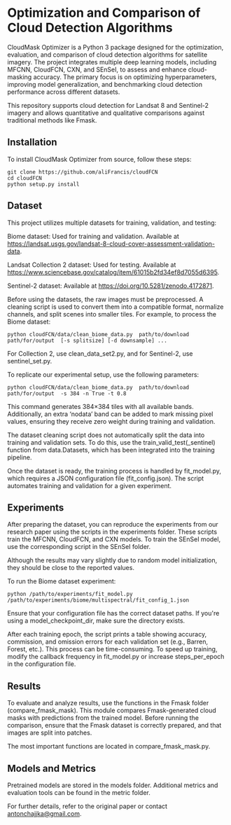 # Optimization and Comparison of Cloud Detection Algorithms

CloudMask Optimizer is a Python 3 package designed for the optimization, evaluation, and comparison of cloud detection algorithms 
for satellite imagery. The project integrates multiple deep learning models, including MFCNN, CloudFCN, CXN, and SEnSeI, 
to assess and enhance cloud-masking accuracy. The primary focus is on optimizing hyperparameters, improving model generalization, 
and benchmarking cloud detection performance across different datasets.

This repository supports cloud detection for Landsat 8 and Sentinel-2 imagery and allows quantitative and qualitative 
comparisons against traditional methods like Fmask.

## Installation

To install CloudMask Optimizer from source, follow these steps:
```
git clone https://github.com/aliFrancis/cloudFCN
cd cloudFCN
python setup.py install
```

## Dataset

This project utilizes multiple datasets for training, validation, and testing:

Biome dataset: Used for training and validation. Available at https://landsat.usgs.gov/landsat-8-cloud-cover-assessment-validation-data. 

Landsat Collection 2 dataset: Used for testing. Available at https://www.sciencebase.gov/catalog/item/61015b2fd34ef8d7055d6395. 

Sentinel-2 dataset: Available at https://doi.org/10.5281/zenodo.4172871.

Before using the datasets, the raw images must be preprocessed. A cleaning script is used to convert them into a compatible 
format, normalize channels, and split scenes into smaller tiles. For example, to process the Biome dataset:

```
python cloudFCN/data/clean_biome_data.py  path/to/download  path/for/output  [-s splitsize] [-d downsample] ...
```
For Collection 2, use clean_data_set2.py, and for Sentinel-2, use sentinel_set.py.

To replicate our experimental setup, use the following parameters:

```
python cloudFCN/data/clean_biome_data.py  path/to/download  path/for/output  -s 384 -n True -t 0.8
```

This command generates 384×384 tiles with all available bands. Additionally, an extra ‘nodata’ band can be added to mark 
missing pixel values, ensuring they receive zero weight during training and validation.

The dataset cleaning script does not automatically split the data into training and validation sets. To do this, use the 
train_valid_test(_sentinel) function from data.Datasets, which has been integrated into the training pipeline.

Once the dataset is ready, the training process is handled by fit_model.py, which requires a JSON configuration file 
(fit_config.json). The script automates training and validation for a given experiment.

## Experiments

After preparing the dataset, you can reproduce the experiments from our research paper using the scripts in the experiments 
folder. These scripts train the MFCNN, CloudFCN, and CXN models. To train the SEnSeI model, use the corresponding script 
in the SEnSeI folder.

Although the results may vary slightly due to random model initialization, they should be close to the reported values.

To run the Biome dataset experiment:

```
python /path/to/experiments/fit_model.py /path/to/experiments/biome/multispectral/fit_config_1.json
```

Ensure that your configuration file has the correct dataset paths. If you're using a model_checkpoint_dir, make sure the 
directory exists.

After each training epoch, the script prints a table showing accuracy, commission, and omission errors for each validation 
set (e.g., Barren, Forest, etc.). This process can be time-consuming. To speed up training, modify the callback frequency 
in fit_model.py or increase steps_per_epoch in the configuration file.

## Results

To evaluate and analyze results, use the functions in the Fmask folder (compare_fmask_mask). This module compares 
Fmask-generated cloud masks with predictions from the trained model. Before running the comparison, ensure that the 
Fmask dataset is correctly prepared, and that images are split into patches.

The most important functions are located in compare_fmask_mask.py.

## Models and Metrics

Pretrained models are stored in the models folder. Additional metrics and evaluation tools can be found in the metric folder.

For further details, refer to the original paper or contact antonchajjka@gmail.com.


